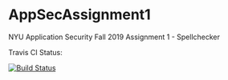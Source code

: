 # AppSecAssignment1
NYU Application Security Fall 2019 Assignment 1 - Spellchecker

Travis CI Status:

[![Build Status](https://www.travis-ci.com/crazyzete/AppSecAssignment1.svg?branch=master)](https://www.travis-ci.com/crazyzete/AppSecAssignment1)
